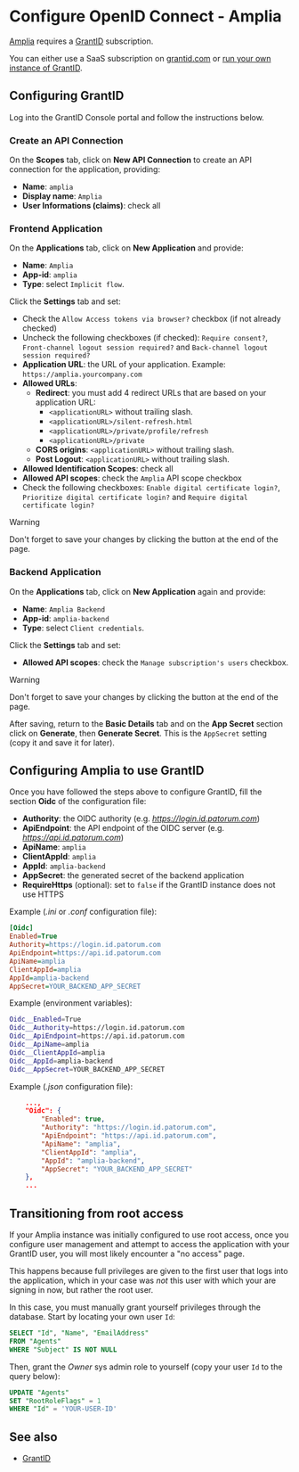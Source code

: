 ﻿# Configure OpenID Connect - Amplia

[Amplia](../index.md) requires a [GrantID](../../grant-id/index.md) subscription.

You can either use a SaaS subscription on [grantid.com](https://grantid.com/) or [run your own instance of GrantID](../../grant-id/on-premises/index.md).

## Configuring GrantID

Log into the GrantID Console portal and follow the instructions below.

### Create an API Connection

On the **Scopes** tab, click on **New API Connection** to create an API connection for the application, providing:

* **Name**: `amplia`
* **Display name**: `Amplia`
* **User Informations (claims)**: check all

### Frontend Application

On the **Applications** tab, click on **New Application** and provide:

* **Name**: `Amplia`
* **App-id**: `amplia`
* **Type**: select `Implicit flow`.

Click the **Settings** tab and set:

* Check the `Allow Access tokens via browser?` checkbox (if not already checked)
* Uncheck the following checkboxes (if checked): `Require consent?`, `Front-channel logout session required?` and `Back-channel logout session required?`
* **Application URL**: the URL of your application. Example: `https://amplia.yourcompany.com`
* **Allowed URLs**:
  * **Redirect**: you must add 4 redirect URLs that are based on your application URL:
    * `<applicationURL>` without trailing slash.
    * `<applicationURL>/silent-refresh.html`
    * `<applicationURL>/private/profile/refresh`
    * `<applicationURL>/private`
  * **CORS origins**: `<applicationURL>` without trailing slash.
  * **Post Logout**: `<applicationURL>` without trailing slash.
* **Allowed Identification Scopes**: check all
* **Allowed API scopes**: check the `Amplia` API scope checkbox
* Check the following checkboxes: `Enable digital certificate login?`, `Prioritize digital certificate login?` and `Require digital certificate login?`

> [!WARNING]
> Don't forget to save your changes by clicking the button at the end of the page.

### Backend Application

On the **Applications** tab, click on **New Application** again and provide:

* **Name**: `Amplia Backend`
* **App-id**: `amplia-backend`
* **Type**: select `Client credentials`.

Click the **Settings** tab and set:

* **Allowed API scopes**: check the `Manage subscription's users` checkbox.

> [!WARNING]
> Don't forget to save your changes by clicking the button at the end of the page.

After saving, return to the **Basic Details** tab and on the **App Secret** section click on **Generate**, then **Generate Secret**.
This is the `AppSecret` setting (copy it and save it for later).

## Configuring Amplia to use GrantID

Once you have followed the steps above to configure GrantID, fill the section **Oidc** of the configuration file:

* **Authority**: the OIDC authority (e.g. *https://login.id.patorum.com*)
* **ApiEndpoint**: the API endpoint of the OIDC server (e.g. *https://api.id.patorum.com*)
* **ApiName**: `amplia`
* **ClientAppId**: `amplia`
* **AppId**: `amplia-backend`
* **AppSecret**: the generated secret of the backend application
* **RequireHttps** (optional): set to `false` if the GrantID instance does not use HTTPS

Example (*.ini* or *.conf* configuration file):

```ini
[Oidc]
Enabled=True
Authority=https://login.id.patorum.com
ApiEndpoint=https://api.id.patorum.com
ApiName=amplia
ClientAppId=amplia
AppId=amplia-backend
AppSecret=YOUR_BACKEND_APP_SECRET
```

Example (environment variables):

```bash
Oidc__Enabled=True
Oidc__Authority=https://login.id.patorum.com
Oidc__ApiEndpoint=https://api.id.patorum.com
Oidc__ApiName=amplia
Oidc__ClientAppId=amplia
Oidc__AppId=amplia-backend
Oidc__AppSecret=YOUR_BACKEND_APP_SECRET
```

Example (*.json* configuration file):

```json
    ...,
    "Oidc": {
        "Enabled": true,
        "Authority": "https://login.id.patorum.com",
        "ApiEndpoint": "https://api.id.patorum.com",
        "ApiName": "amplia",
        "ClientAppId": "amplia",
        "AppId": "amplia-backend",
        "AppSecret": "YOUR_BACKEND_APP_SECRET"
    },
    ...
```

## Transitioning from root access

If your Amplia instance was initially configured to use root access, once you configure user management and attempt to access the application with your GrantID user,
you will most likely encounter a "no access" page.

This happens because full privileges are given to the first user that logs into the application, which in your case was *not* this user with which your are signing in now,
but rather the root user.

In this case, you must manually grant yourself privileges through the database. Start by locating your own user `Id`:

```sql
SELECT "Id", "Name", "EmailAddress"
FROM "Agents"
WHERE "Subject" IS NOT NULL
```

Then, grant the *Owner* sys admin role to yourself (copy your user `Id` to the query below):

<!--

NOTE TO DOCUMENTERS

When copying the query below over to some other application, refer to the app's source code to check if, like Amplia, it has `RootRoles.Owner = 0`. Some applications
actually have `RootRoles.Owner = 1`. In such cases, the correct `RootRoleFlags` value on the query is actually **2** !

-->

```sql
UPDATE "Agents"
SET "RootRoleFlags" = 1
WHERE "Id" = 'YOUR-USER-ID'
```

## See also

* [GrantID](../../grant-id/index.md)
